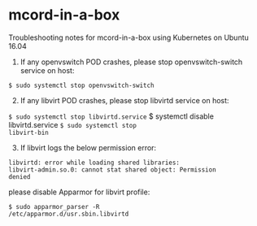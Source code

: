 # mcord-in-a-box
Troubleshooting notes for mcord-in-a-box using Kubernetes on Ubuntu 16.04

1. If any openvswitch POD crashes, please stop openvswitch-switch service on host:

<code>$ sudo systemctl stop openvswitch-switch</code>

2. If any libvirt POD crashes, please stop libvirtd service on host:

<code>$ sudo systemctl stop libvirtd.service</code>
<coee>$ systemctl disable libvirtd.service</code>
<code>$ sudo systemctl stop libvirt-bin</code>

3. If libvirt logs the below permission error:

<code>libvirtd: error while loading shared libraries: libvirt-admin.so.0: cannot stat shared object: Permission denied</code>

please disable Apparmor for libvirt profile:

<code>$ sudo apparmor_parser -R /etc/apparmor.d/usr.sbin.libvirtd</code>

